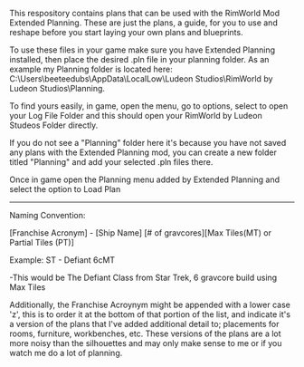 This respository contains plans that can be used with the RimWorld Mod Extended Planning. These are just the plans, a guide, for you to use and reshape before you start laying your own plans and blueprints.

To use these files in your game make sure you have Extended Planning installed, then place the desired .pln file in your planning folder. As an example my Planning folder is located here: C:\Users\beeteedubs\AppData\LocalLow\Ludeon Studios\RimWorld by Ludeon Studios\Planning.

To find yours easily, in game, open the menu, go to options, select to open your Log File Folder and this should open your RimWorld by Ludeon Studeos Folder directly.

If you do not see a "Planning" folder here it's because you have not saved any plans with the Extended Planning mod, you can create a new folder titled "Planning" and add your selected .pln files there.

Once in game open the Planning menu added by Extended Planning and select the option to Load Plan

--------------------------------------------

Naming Convention:

[Franchise Acronym] - [Ship Name] [# of gravcores][Max Tiles(MT) or Partial Tiles (PT)]

Example: ST - Defiant 6cMT

-This would be The Defiant Class from Star Trek, 6 gravcore build using Max Tiles
  
Additionally, the Franchise Acroynym might be appended with a lower case 'z', this is to order it at the bottom of that portion of the list, and indicate it's a version of the plans that I've added additional detail to; placements for rooms, furniture, workbenches, etc. These versions of the plans are a lot more noisy than the silhouettes and may only make sense to me or if you watch me do a lot of planning.
